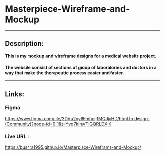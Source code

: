 # Masterpiece-Wireframe-and-Mockup
-------
## Description: 
#### This is my mockup and wireframe designs for a medical website project.
#### The website consist of sections of group of laboratories and doctors in a way that make the therapeutic process easier and faster.
-------
## Links:
### Figma
https://www.figma.com/file/3DVu2xyRFmhcjj1MQJjcHD/html.to.design-(Community)?node-id=0-1&t=Yvq7klmVTlGQRLDX-0
### Live URL :
https://bushra1995.github.io/Masterpiece-Wireframe-and-Mockup/
